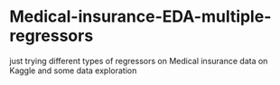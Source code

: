 # Medical-insurance-EDA-multiple-regressors
just trying different types of regressors on Medical insurance data on Kaggle and some data exploration 
